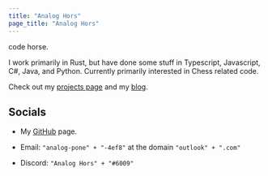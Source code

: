 ```yaml
---
title: "Analog Hors"
page_title: "Analog Hors"
---
```


code horse.

I work primarily in Rust, but have done some stuff in Typescript, Javascript, C#, Java, and Python. Currently primarily interested in Chess related code.

Check out my [projects page](../projects/) and my [blog](../writing/).

## Socials
- My [GitHub](https://github.com/analog-hors) page.

- Email: `"analog-pone" + "-4ef8"` at the domain `"outlook" + ".com"`

- Discord: `"Analog Hors" + "#6009"`
